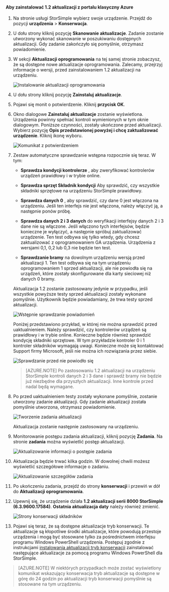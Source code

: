 <!--author=SharS last changed: 01/15/2016-->

#### <a name="to-install-update-12-from-the-azure-classic-portal"></a>Aby zainstalować 1.2 aktualizacji z portalu klasyczny Azure

1. Na stronie usługi StorSimple wybierz swoje urządzenie. Przejdź do pozycji **urządzenia** > **Konserwacja**.

2. U dołu strony kliknij pozycję **Skanowanie aktualizacje**. Zadanie zostanie utworzony wykonać skanowanie w poszukiwaniu dostępnych aktualizacji. Gdy zadanie zakończyło się pomyślnie, otrzymasz powiadomienie.

3. W sekcji **Aktualizacji oprogramowania** na tej samej stronie zobaczysz, że są dostępne nowe aktualizacje oprogramowania. Zalecamy, przejrzyj informacje o wersji, przed zainstalowaniem 1.2 aktualizacji na urządzeniu.

    ![Instalowanie aktualizacji oprogramowania](./media/storsimple-install-update-via-portal/InstallUpdate12_11M.png)

4. U dołu strony kliknij pozycję **Zainstaluj aktualizacje**.

5. Pojawi się monit o potwierdzenie. Kliknij **przycisk OK**.

6. Okno dialogowe **Zainstaluj aktualizacje** zostanie wyświetlona. Urządzenia powinny spełniać kontroli wymienionych w tym oknie dialogowym. Poniższe czynności, zostały ukończone przed aktualizacji. Wybierz pozycję **Opis przedstawionej powyżej i chcę zaktualizować urządzenie**. Kliknij ikonę wyboru.

    ![Komunikat z potwierdzeniem](./media/storsimple-install-update-via-portal/InstallUpdate12_2M.png)

7. Zestaw automatyczne sprawdzanie wstępna rozpocznie się teraz. W tym:

    - **Sprawdza kondycji kontrolerze** , aby zweryfikować kontrolerów urządzeń prawidłowy i w trybie online.
    
    - **Sprawdza sprzęt Składnik kondycji** Aby sprawdzić, czy wszystkie składniki sprzętowe na urządzeniu StorSimple prawidłowy.
    
    - **Sprawdza danych 0** , aby sprawdzić, czy dane 0 jest włączona na urządzeniu. Jeśli ten interfejs nie jest włączona, należy włączyć ją, a następnie ponów próbę.
    
    - **Sprawdza danych 2 i 3 danych** do weryfikacji interfejsy danych 2 i 3 dane nie są włączone. Jeśli włączono tych interfejsów, będzie konieczne je wyłączyć, a następnie spróbuj zaktualizować urządzenie. Ten test odbywa się tylko wtedy, gdy chcesz zaktualizować z oprogramowaniem GA urządzenia. Urządzenia z wersjami 0,1, 0,2 lub 0,3 nie będzie ten test.
    
    - **Sprawdzanie bramy** na dowolnym urządzeniu wersją przed aktualizacji 1. Ten test odbywa się na tym urządzeniu oprogramowaniem 1 sprzed aktualizacji, ale nie powiodła się na urządzeń, które zostały skonfigurowane dla karty sieciowej niż danych 0 bramy.
 
    Aktualizacja 1.2 zostanie zastosowany jedynie w przypadku, jeśli wszystkie powyższe testy sprzed aktualizacji zostały wykonane pomyślnie. Użytkownik będzie powiadamiany, że trwa testy sprzed aktualizacji.
  
    ![Wstępnie sprawdzanie powiadomień](./media/storsimple-install-update-via-portal/InstallUpdate12_3M.png)

    Poniżej przedstawiono przykład, w której nie można sprawdzić przed uaktualnieniem. Należy sprawdzić, czy kontrolerów urządzeń są prawidłowy i w trybie online. Konieczne będzie również sprawdzić kondycję składniki sprzętowe. W tym przykładzie kontroler 0 i 1 kontroler składników wymagają uwagi. Konieczne może się kontaktować Support firmy Microsoft, jeśli nie można ich rozwiązania przez siebie.

     ![Sprawdzanie przed nie powiodło się](./media/storsimple-install-update-via-portal/HCS_PreUpgradeChecksFailed-include.png)

    > [AZURE.NOTE] Po zastosowaniu 1.2 aktualizacji na urządzeniu StorSimple kontroli danych 2 i 3 dane i sprawdź bramy nie będzie już niezbędne dla przyszłych aktualizacji. Inne kontrole przed nadal będą wymagane.


8. Po przed uaktualnieniem testy zostały wykonane pomyślnie, zostanie utworzony zadanie aktualizacji. Gdy zadanie aktualizacji została pomyślnie utworzona, otrzymasz powiadomienie.
 
    ![Tworzenie zadania aktualizacji](./media/storsimple-install-update-via-portal/InstallUpdate12_44M.png)

    Aktualizacja zostanie następnie zastosowany na urządzeniu.
 
9. Monitorowanie postępu zadania aktualizacji, kliknij pozycję **Zadania**. Na stronie **zadania** można wyświetlić postęp aktualizacji. 

    ![Aktualizowanie informacji o postępie zadania](./media/storsimple-install-update-via-portal/InstallUpdate12_5M.png)

10. Aktualizacja będzie trwać kilka godzin. W dowolnej chwili możesz wyświetlić szczegółowe informacje o zadaniu.

    ![Aktualizowanie szczegółów zadania](./media/storsimple-install-update-via-portal/InstallUpdate12_6M.png)

11. Po ukończeniu zadania, przejdź do strony **konserwacji** i przewiń w dół do **Aktualizacji oprogramowania**.

12. Upewnij się, że urządzenie działa **1.2 aktualizacji serii 8000 StorSimple (6.3.9600.17584)**. **Ostatnia aktualizacja daty** należy również zmienić.

    ![Strony konserwacji składników](./media/storsimple-install-update-via-portal/InstallUpdate12_10M.png)

13. Pojawi się teraz, że są dostępne aktualizacje tryb konserwacji. Te aktualizacje są kłopotliwe środki aktualizacje, które powodują przestoje urządzenia i mogą być stosowane tylko za pośrednictwem interfejsu programu Windows PowerShell urządzenia. Postępuj zgodnie z instrukcjami [instalowania aktualizacji tryb konserwacji](storsimple-update-device.md#install-maintenance-mode-updates-via-windows-powershell-for-storsimple) zainstalować następujące aktualizacje za pomocą programu Windows PowerShell dla StorSimple.

> [AZURE.NOTE] W niektórych przypadkach może zostać wyświetlony komunikat wskazujący konserwacja tryb aktualizacje są dostępne w górę do 24 godzin po aktualizacji tryb konserwacji pomyślnie są stosowane na tym urządzeniu.  


